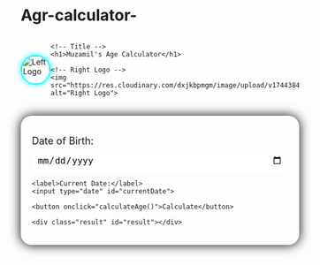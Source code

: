 # Agr-calculator-

<html lang="en">
<head>
  <meta charset="UTF-8">
  <title>Age Calculator - Muzamil</title>
  <style>
    @import url('https://fonts.googleapis.com/css2?family=Orbitron:wght@700&family=Roboto&display=swap');

    body {
      font-family: 'Roboto', sans-serif;
      background: linear-gradient(135deg, #2b5876, #4e4376);
      color: #fff;
      text-align: center;
      padding: 30px;
    }

    .header {
      display: flex;
      align-items: center;
      justify-content: space-between;
      margin-bottom: 20px;
    }

    .header img {
      width: 50px;
      height: 50px;
      border-radius: 50%;
      border: 2px solid #0ff;
      box-shadow: 0 0 10px #0ff;
    }

    .header h1 {
      font-family: 'Orbitron', sans-serif;
      font-size: 32px;
      color: #0ff;
      text-shadow: 2px 2px 10px #0ff, 0 0 20px #00f;
      animation: pulse 2s infinite ease-in-out;
      flex-grow: 1;
      margin: 0 10px;
    }

    @keyframes pulse {
      0% { text-shadow: 2px 2px 10px #0ff, 0 0 20px #00f; }
      50% { text-shadow: 2px 2px 20px #0ff, 0 0 40px #0ff; }
      100% { text-shadow: 2px 2px 10px #0ff, 0 0 20px #00f; }
    }

    .container {
      max-width: 500px;
      margin: auto;
      background: rgba(255, 255, 255, 0.1);
      padding: 20px;
      border-radius: 20px;
      box-shadow: 0 0 20px #000;
    }

    label {
      display: block;
      margin: 15px 0 5px;
      font-size: 18px;
    }

    input {
      padding: 10px;
      border: none;
      border-radius: 8px;
      font-size: 16px;
      width: 100%;
    }

    button {
      margin-top: 20px;
      padding: 12px 25px;
      font-size: 18px;
      background: #00f2ff;
      color: #000;
      border: none;
      border-radius: 10px;
      cursor: pointer;
      transition: 0.3s;
    }

    button:hover {
      background: #0ff;
      box-shadow: 0 0 10px #0ff, 0 0 20px #0ff;
    }

    .result {
      margin-top: 25px;
      background: rgba(0, 0, 0, 0.4);
      padding: 15px;
      border-radius: 15px;
      box-shadow: 0 0 10px #0ff;
      font-size: 16px;
    }
  </style>
</head>
<body>

  <div class="header">
    <!-- Left Logo -->
    <img src="https://res.cloudinary.com/dxjkbpmgm/image/upload/v1744384921/IMG_20250411_202120_wx6x6n.png" alt="Left Logo">
    
    <!-- Title -->
    <h1>Muzamil's Age Calculator</h1>
    
    <!-- Right Logo -->
    <img src="https://res.cloudinary.com/dxjkbpmgm/image/upload/v1744384921/IMG_20250411_202120_wx6x6n.png" alt="Right Logo">
  </div>

  <div class="container">
    <label>Date of Birth:</label>
    <input type="date" id="dob">
    
    <label>Current Date:</label>
    <input type="date" id="currentDate">
    
    <button onclick="calculateAge()">Calculate</button>
    
    <div class="result" id="result"></div>
  </div>

  <script>
    function calculateAge() {
      const dob = new Date(document.getElementById("dob").value);
      const now = new Date(document.getElementById("currentDate").value);
      if (!dob || !now || isNaN(dob.getTime()) || isNaN(now.getTime())) {
        alert("Please enter both dates.");
        return;
      }

      let diff = now - dob;
      let ageDate = new Date(diff);
      let years = ageDate.getUTCFullYear() - 1970;
      let months = now.getMonth() - dob.getMonth() + (12 * (now.getFullYear() - dob.getFullYear()));
      if (now.getDate() < dob.getDate()) months--;

      let days = Math.floor(diff / (1000 * 60 * 60 * 24));
      let weeks = Math.floor(days / 7);
      let hours = Math.floor(diff / (1000 * 60 * 60));
      let minutes = Math.floor(diff / (1000 * 60));
      let seconds = Math.floor(diff / 1000);

      let extraMonths = months % 12;
      let extraDays = now.getDate() - dob.getDate();
      if (extraDays < 0) {
        let prevMonth = new Date(now.getFullYear(), now.getMonth(), 0);
        extraDays += prevMonth.getDate();
        extraMonths--;
      }

      document.getElementById("result").innerHTML = `
        <strong>Result:</strong><br><br>
        ${years} years ${extraMonths} months ${extraDays} days<br><br>
        or ${months} months ${extraDays} days<br>
        or ${weeks} weeks ${days % 7} days<br>
        or ${days} days<br>
        or ${hours} hours<br>
        or ${minutes} minutes<br>
        or ${seconds} seconds
      `;
    }
  </script>

</body>


